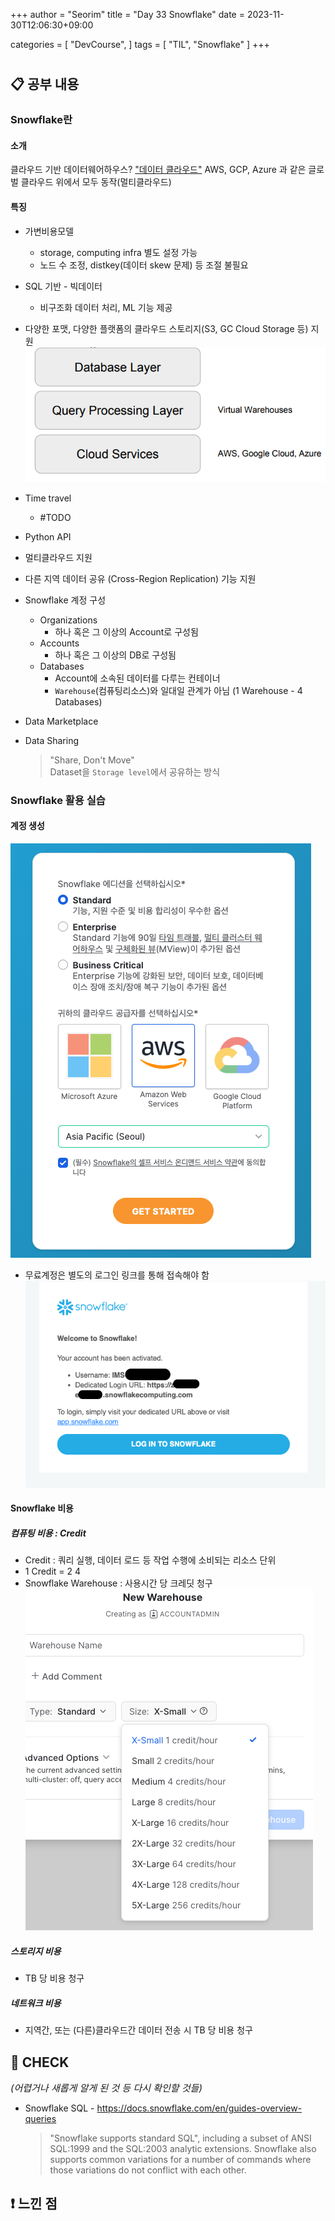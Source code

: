 +++
author = "Seorim"
title =  "Day 33 Snowflake"
date = 2023-11-30T12:06:30+09:00

categories = [
    "DevCourse",
]
tags = [
    "TIL", "Snowflake"
]
+++

#

## 📋 공부 내용

### Snowflake란

#### 소개

클라우드 기반 데이터웨어하우스?
["데이터 클라우드"](https://slownews.kr/81312)
AWS, GCP, Azure 과 같은 글로벌 클라우드 위에서 모두 동작(멀티클라우드)

#### 특징

-   가변비용모델

    -   storage, computing infra 별도 설정 가능
    -   노드 수 조정, distkey(데이터 skew 문제) 등 조절 불필요

-   SQL 기반 - 빅데이터
    -   비구조화 데이터 처리, ML 기능 제공
-   다양한 포맷, 다양한 플랫폼의 클라우드 스토리지(S3, GC Cloud Storage 등) 지원
    ![](image.png)

-   Time travel
    -   #TODO
-   Python API
-   멀티클라우드 지원
-   다른 지역 데이터 공유 (Cross-Region Replication) 기능 지원
-   Snowflake 계정 구성
    -   Organizations
        -   하나 혹은 그 이상의 Account로 구성됨
    -   Accounts
        -   하나 혹은 그 이상의 DB로 구성됨
    -   Databases
        -   Account에 소속된 데이터를 다루는 컨테이너
        -   `Warehouse`(컴퓨팅리소스)와 일대일 관계가 아님 (1 Warehouse - 4 Databases)
-   Data Marketplace
-   Data Sharing
    > "Share, Don't Move"  
    >  Dataset을 `Storage level`에서 공유하는 방식

### Snowflake 활용 실습

#### 계정 생성

![](image-1.png)

-   무료계정은 별도의 로그인 링크를 통해 접속해야 함
    ![](image-2.png)

#### Snowflake 비용

##### 컴퓨팅 비용 : Credit

-   Credit : 쿼리 실행, 데이터 로드 등 작업 수행에 소비되는 리소스 단위
-   1 Credit = $2~$4
-   Snowflake Warehouse : 사용시간 당 크레딧 청구
    ![](image-3.png)

##### 스토리지 비용

-   TB 당 비용 청구

##### 네트워크 비용

-   지역간, 또는 (다른)클라우드간 데이터 전송 시 TB 당 비용 청구

## 👀 CHECK

_<span style = "font-size:15px">(어렵거나 새롭게 알게 된 것 등 다시 확인할 것들)</span>_

-   Snowflake SQL - <https://docs.snowflake.com/en/guides-overview-queries>
    > "Snowflake supports standard SQL", including a subset of ANSI SQL:1999 and the SQL:2003 analytic extensions. Snowflake also supports common variations for a number of commands where those variations do not conflict with each other.

## ❗ 느낀 점
